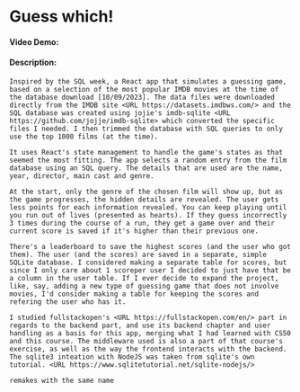 # Guess which!

#### Video Demo: <URL www.youtube.com>

#### Description:

    Inspired by the SQL week, a React app that simulates a guessing game, based on a selection of the most popular IMDB movies at the time of the database download [10/09/2023]. The data files were downloaded directly from the IMDB site <URL https://datasets.imdbws.com/> and the SQL database was created using jojie's imdb-sqlite <URL https://github.com/jojje/imdb-sqlite> which converted the specific files I needed. I then trimmed the database with SQL queries to only use the top 1000 films (at the time).

    It uses React's state management to handle the game's states as that seemed the most fitting. The app selects a random entry from the film database using an SQL query. The details that are used are the name, year, director, main cast and genre.

    At the start, only the genre of the chosen film will show up, but as the game progresses, the hidden details are revealed. The user gets less points for each information revealed. You can keep playing until you run out of lives (presented as hearts). If they guess incorrectly 3 times during the course of a run, they get a game over and their current score is saved if it's higher than their previous one.

    There's a leaderboard to save the highest scores (and the user who got them). The user (and the scores) are saved in a separate, simple SQLite database. I considered making a separate table for scores, but since I only care about 1 scoreper user I decided to just have that be a column in the user table. If I ever decide to expand the project, like, say, adding a new type of guessing game that does not involve movies, I'd consider making a table for keeping the scores and refering the user who has it.

    I studied fullstackopen's <URL https://fullstackopen.com/en/> part in regards to the backend part, and use its backend chapter and user handling as a basis for this app, merging what I had learned with CS50 and this course. The middleware used is also a part of that course's exercise, as well as the way the frontend interacts with the backend. The sqlite3 inteation with NodeJS was taken from sqlite's own tutorial. <URL https://www.sqlitetutorial.net/sqlite-nodejs/>

    remakes with the same name

<!--     SELECT * FROM titles JOIN ratings ON titles.title_id = ratings.title_id ORDER BY RANDOM() LIMIT 1

    SELECT * FROM titles JOIN ratings ON titles.title_id = ratings.title_id JOIN crew ON titles.title_id = crew.title_id ORDER BY RANDOM() LIMIT 1;

    SELECT * FROM titles JOIN ratings ON titles.title_id = ratings.title_id JOIN crew ON titles.title_id = crew.title_id JOIN people WHERE people.person_id IN (crew.person_id) ORDER BY RANDOM() LIMIT 1;

    SELECT * FROM titles JOIN ratings ON titles.title_id = ratings.title_id JOIN crew ON titles.title_id = crew.title_id JOIN people WHERE people.person_id IN (crew.person_id) ORDER BY RANDOM() LIMIT 1;

    SELECT * FROM titles JOIN ratings ON titles.title_id = ratings.title_id JOIN crew ON titles.title_id = crew.title_id JOIN people WHERE people.person_id IN (crew.person_id) AND crew.category = "director" ORDER BY RANDOM() LIMIT 1;

    Full movie with director:

    SELECT titles.title_id, titles.primary_title, titles.premiered, titles.genres, titles.runtime_minutes, ratings.rating, people.name FROM titles JOIN ratings ON titles.title_id = ratings.title_id JOIN crew ON titles.title_id = crew.title_id JOIN people WHERE people.person_id IN (crew.person_id) AND crew.category = "director" ORDER BY RANDOM() LIMIT 1;


    -->

